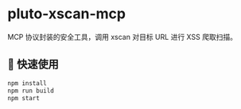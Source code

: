 # pluto-xscan-mcp

MCP 协议封装的安全工具，调用 xscan 对目标 URL 进行 XSS 爬取扫描。

## 🚀 快速使用

```bash
npm install
npm run build
npm start
```
